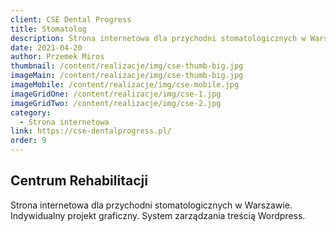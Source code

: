 ```yaml
---
client: CSE Dental Progress
title: Stomatolog
description: Strona internetowa dla przychodni stomatologicznych w Warszawie. Indywidualny projekt graficzny. System zarządzania treścią Wordpress.
date: 2021-04-20
author: Przemek Miros
thumbnail: /content/realizacje/img/cse-thumb-big.jpg
imageMain: /content/realizacje/img/cse-thumb-big.jpg
imageMobile: /content/realizacje/img/cse-mobile.jpg
imageGridOne: /content/realizacje/img/cse-1.jpg
imageGridTwo: /content/realizacje/img/cse-2.jpg
category:  
  - Strona internetowa
link: https://cse-dentalprogress.pl/
order: 9
--- 
```


## Centrum Rehabilitacji

Strona internetowa dla przychodni stomatologicznych w Warszawie. Indywidualny projekt graficzny. System zarządzania treścią Wordpress.
